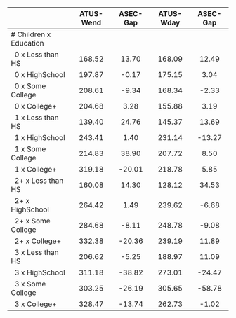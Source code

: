 
|                      |    ATUS-Wend |     ASEC-Gap |    ATUS-Wday |     ASEC-Gap |
| -------------------- | :----------: | :----------: | :----------: | :----------: |
| # Children x Education |              |              |              |              |
| &nbsp;&nbsp;0 x Less than HS |       168.52 |        13.70 |       168.09 |        12.49 |
| &nbsp;&nbsp;0 x HighSchool |       197.87 |        -0.17 |       175.15 |         3.04 |
| &nbsp;&nbsp;0 x Some College |       208.61 |        -9.34 |       168.34 |        -2.33 |
| &nbsp;&nbsp;0 x College+ |       204.68 |         3.28 |       155.88 |         3.19 |
| &nbsp;&nbsp;1 x Less than HS |       139.40 |        24.76 |       145.37 |        13.69 |
| &nbsp;&nbsp;1 x HighSchool |       243.41 |         1.40 |       231.14 |       -13.27 |
| &nbsp;&nbsp;1 x Some College |       214.83 |        38.90 |       207.72 |         8.50 |
| &nbsp;&nbsp;1 x College+ |       319.18 |       -20.01 |       218.78 |         5.85 |
| &nbsp;&nbsp;2+ x Less than HS |       160.08 |        14.30 |       128.12 |        34.53 |
| &nbsp;&nbsp;2+ x HighSchool |       264.42 |         1.49 |       239.62 |        -6.68 |
| &nbsp;&nbsp;2+ x Some College |       284.68 |        -8.11 |       248.78 |        -9.08 |
| &nbsp;&nbsp;2+ x College+ |       332.38 |       -20.36 |       239.19 |        11.89 |
| &nbsp;&nbsp;3 x Less than HS |       206.62 |        -5.25 |       188.97 |        11.09 |
| &nbsp;&nbsp;3 x HighSchool |       311.18 |       -38.82 |       273.01 |       -24.47 |
| &nbsp;&nbsp;3 x Some College |       303.25 |       -26.19 |       305.65 |       -58.78 |
| &nbsp;&nbsp;3 x College+ |       328.47 |       -13.74 |       262.73 |        -1.02 |

